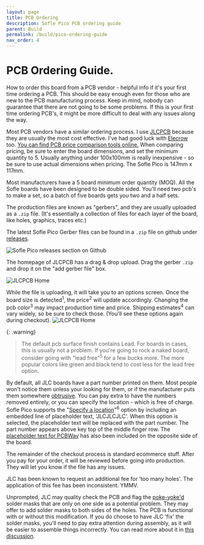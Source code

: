 ```yaml
---
layout: page
title: PCB Ordering
description: Sofle Pico PCB ordering guide
parent: Build
permalink: /build/pico-ordering-guide
nav_order: 4
---
```


# PCB Ordering Guide.

How to order this board from a PCB vendor - helpful info if it's your first time ordering a PCB. This should be easy enough even for those who are new to the PCB manufacturing process. Keep in mind, nobody can guarantee that there are not going to be some problems. If this is your first time ordering PCB's, it might be more difficult to deal with any issues along the way.

Most PCB vendors have a similar ordering process. I use [JLCPCB](https://jlcpcb.com/) because they are usually the most cost effective. I've had good luck with [Elecrow](https://www.elecrow.com/) too. [You can find PCB price comparison tools online.](https://pcbshopper.com/) When comparing pricing, be sure to enter the board dimensions, and set the minimum quantity to 5. Usually anything under 100x100mm is really inexpensive - so be sure to use actual dimensions when pricing. The Sofle Pico is 147mm x 117mm.

Most manufacturers have a 5 board minimum order quantity (MOQ). All the Sofle boards have been designed to be double sided. You'll need two pcb's to make a set, so a batch of five boards gets you two and a half sets.

The production files are known as "gerbers", and they are usually uploaded as a `.zip` file. (It's essentially a collection of files for each layer of the board, like holes, graphics, traces etc.) 

The latest Sofle Pico Gerber files can be found in a `.zip` file on github under [releases](https://github.com/JellyTitan/Sofle-Pico/releases).

![Sofle Pico releases section on Github](/images/ordering_guide/sofle_pico_gerber_zipped.png)

The homepage of JLCPCB has a drag & drop upload. Drag the gerber `.zip` and drop it on the "add gerber file" box.

![JLCPCB Home](/images/ordering_guide/JLCPCB_Ordering_1.png)

While the file is uploading, it will take you to an options screen. Once the board size is detected<sup>1</sup>, the price<sup>2</sup> will update accordingly.
Changing the pcb color<sup>3</sup> may impact production time and price.
Shipping estimates<sup>4</sup> can vary widely, so be sure to check those. (You'll see these options again during checkout).
![JLCPCB Home](/images/ordering_guide/JLCPCB_Ordering_2.png)

{: .warning}
> The default pcb surface finish contains Lead. For boards in cases, this is usually not a problem. If you're going to rock a naked board, consider going with "lead free"<sup>5</sup> for a few bucks more. The more popular colors like green and black tend to cost less for the lead free option.

By default, all JLC boards have a part number printed on them. Most people won't notice them unless your looking for them, or if the manufacturer puts them somewhere <a href="/images/ordering_guide/dumb_number_placement.png">obtrusive</a>. You can pay extra to have the numbers removed entirely, or you can specify the location - which is free of charge. Sofle Pico supports the "[Specify a location](https://jlcpcb.com/help/article/50-How-to-remove-order-number-from-your-PCB)"<sup>6</sup> option by including an embedded line of placeholder text, 'JLCJLCJLC'. When this option is selected, the placeholder text will be replaced with the part number. The part number appears above key top of the middle finger row. The [placeholder text for PCBWay](https://www.pcbway.com/blog/help_center/Notes_of_Product_No_on_Your_PCB_78d5a03c.html#:~:text=PCBWay%20will%20add%20the%20Product,will%20be%20hidden%20when%20soldering.) has also been included on the opposite side of the board. 

The remainder of the checkout process is standard ecommerce stuff. After you pay for your order, it will be reviewed before going into production. They will let you know if the file has any issues.

JLC has been known to request an additional fee for 'too many holes'. The application of this fee has been inconsistent. YMMV.

Unprompted, JLC may quality check the PCB and flag the [poke-yoke'd](/build/poka-yoke) solder masks that are only on one side as a potential problem. They may offer to add solder masks to both sides of the holes. The PCB is functional with or without this modification. If you do choose to have JLC 'fix' the solder masks, you'll need to pay extra attention during assembly, as it will be easier to assemble things incorrectly. You can read more about it in [this discussion](https://www.soflepico.com/build/poka-yoke). 